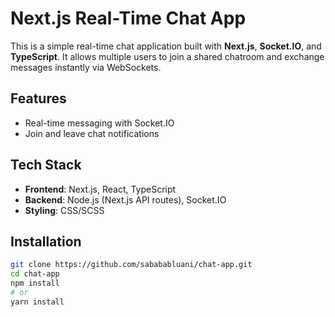 # Next.js Real-Time Chat App

This is a simple real-time chat application built with **Next.js**, **Socket.IO**, and **TypeScript**. It allows multiple users to join a shared chatroom and exchange messages instantly via WebSockets.

## Features

- Real-time messaging with Socket.IO
- Join and leave chat notifications

## Tech Stack

- **Frontend**: Next.js, React, TypeScript
- **Backend**: Node.js (Next.js API routes), Socket.IO
- **Styling**: CSS/SCSS

## Installation

```bash
git clone https://github.com/sabababluani/chat-app.git
cd chat-app
npm install
# or
yarn install
